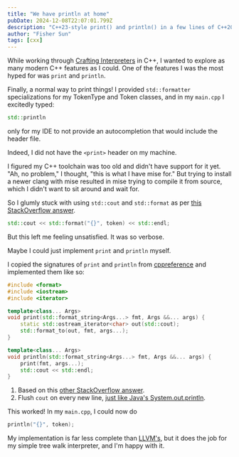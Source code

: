 ```yaml
---
title: "We have println at home"
pubDate: 2024-12-08T22:07:01.799Z
description: "C++23-style print() and println() in a few lines of C++20"
author: "Fisher Sun"
tags: [cxx]
---
```

While working through [Crafting Interpreters](https://craftinginterpreters.com/) in C++, I wanted to explore as many modern C++ features as I could.
One of the features I was the most hyped for was `print` and `println`.

Finally, a normal way to print things! I provided `std::formatter` specializations for my TokenType and Token classes, and in my `main.cpp` I excitedly typed:
```c++
std::println
```
only for my IDE to not provide an autocompletion that would include the header file.

Indeed, I did not have the `<print>` header on my machine.

I figured my C++ toolchain was too old and didn't have support for it yet.
"Ah, no problem," I thought, "this is what I have mise for."
But trying to install a newer clang with mise resulted in mise trying to compile it from source, which I didn't want to sit around and wait for.

So I glumly stuck with using `std::cout` and `std::format` as per [this StackOverflow answer](https://stackoverflow.com/a/65185632/14106506).
```c++
std::cout << std::format("{}", token) << std::endl;
```

But this left me feeling unsatisfied.
It was so verbose.

Maybe I could just implement `print` and `println` myself.

I copied the signatures of `print` and `println` from [cppreference](https://en.cppreference.com/w/cpp/io/print)
and implemented them like so:

```c++ {"1":7-8} {"2":14}
#include <format>
#include <iostream>
#include <iterator>

template<class... Args>
void print(std::format_string<Args...> fmt, Args &&... args) {
    static std::ostream_iterator<char> out(std::cout);
    std::format_to(out, fmt, args...);
}

template<class... Args>
void println(std::format_string<Args...> fmt, Args &&... args) {
    print(fmt, args...);
    std::cout << std::endl;
}
```
1. Based on this [other StackOverflow answer](https://stackoverflow.com/a/73357333/14106506).
2. Flush `cout` on every new line, [just like Java's System.out.println](https://stackoverflow.com/a/7166357/14106506). 

This worked! In my `main.cpp`, I could now do
```c++
println("{}", token);
```

My implementation is far less complete than [LLVM's](https://github.com/llvm/llvm-project/blob/eff0d8103c5e0db938550dd6e18230ea8ed9ff4b/libcxx/include/print), but it does the job for my simple tree walk interpreter,
and I'm happy with it.
